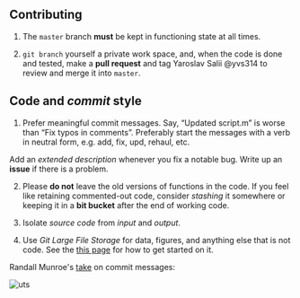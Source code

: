 
## Contributing
1. The `master` branch **must** be kept in functioning state at all times. 

2. `git branch` yourself a private work space, and, when the code is done and tested, make a **pull request** and tag Yaroslav Salii @yvs314 to review and merge it into `master`.

## Code and *commit* style
1. Prefer meaningful commit messages. Say, “Updated script.m” is worse than “Fix typos in comments”. Preferably start the messages with a verb in neutral form, e.g. add, fix, upd, rehaul, etc. 

Add an *extended description* whenever you fix a notable bug. Write up an **issue** if there is a problem.

2. Please **do not** leave the old versions of functions in the code. If you feel like retaining commented-out code, consider _stashing_ it somewhere or keeping it in a **bit bucket** after the end of working code.

3. Isolate *source code* from *input* and *output*.

4. Use _Git Large File Storage_ for data, figures, and anything else that is not code. See the [this page](https://git-lfs.github.com/) for how to get started on it.

Randall Munroe's [take](https://xkcd.com/1296/) on commit messages:

![uts](https://imgs.xkcd.com/comics/git_commit.png)
